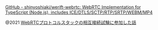 [GitHub - shinyoshiaki/werift-webrtc: WebRTC Implementation for TypeScript (Node.js), includes ICE/DTLS/SCTP/RTP/SRTP/WEBM/MP4](https://github.com/shinyoshiaki/werift-webrtc)

@2021 [WebRTCプロトコルスタックの相互接続試験に参加した話](https://zenn.dev/shinyoshiaki/articles/webrtc-interop-test)
